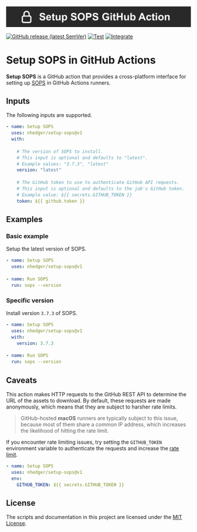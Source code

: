 ![Banner](.github/banner.svg)

[![GitHub release (latest SemVer)](https://img.shields.io/github/v/release/nhedger/setup-sops?label=latest&logo=github)](https://github.com/marketplace/actions/setup-sops)
[![Test](https://github.com/nhedger/setup-sops/actions/workflows/test.yaml/badge.svg)](https://github.com/nhedger/setup-sops/actions/workflows/test.yaml)
[![Integrate](https://github.com/nhedger/setup-sops/actions/workflows/integrate.yaml/badge.svg)](https://github.com/nhedger/setup-sops/actions/workflows/integrate.yaml)

# Setup SOPS in GitHub Actions

**Setup SOPS** is a GitHub action that provides a cross-platform interface
for setting up [SOPS](https://github.com/mozilla/sops) in GitHub
Actions runners.

## Inputs

The following inputs are supported.

```yaml
- name: Setup SOPS
  uses: nhedger/setup-sops@v1
  with:

    # The version of SOPS to install.
    # This input is optional and defaults to "latest".
    # Example values: "3.7.3", "latest"
    version: "latest"

    # The GitHub token to use to authenticate GitHub API requests.
    # This input is optional and defaults to the job's GitHub token.
    # Example value: ${{ secrets.GITHUB_TOKEN }}
    token: ${{ github.token }}
```

## Examples

### Basic example

Setup the latest version of SOPS.

```yaml
- name: Setup SOPS
  uses: nhedger/setup-sops@v1

- name: Run SOPS
  run: sops --version
```

### Specific version

Install version `3.7.3` of SOPS.

```yaml
- name: Setup SOPS
  uses: nhedger/setup-sops@v1
  with:
    version: 3.7.3

- name: Run SOPS
  run: sops --version
```

## Caveats

This action makes HTTP requests to the GitHub REST API to determine the URL of
the assets to download. By default, these requests are made anonymously,
which means that they are subject to harsher rate limits.

> GitHub-hosted **macOS** runners are typically subject to this issue, because
> most of them share a common IP address, which increases the likelihood of
> hitting the rate limit.

If you encounter rate limiting issues, try setting the `GITHUB_TOKEN`
environment variable to authenticate the requests and increase the
[rate limit][rate-limit].

[rate-limit]: https://docs.github.com/en/actions/learn-github-actions/usage-limits-billing-and-administration#usage-limits

```yaml
- name: Setup SOPS
  uses: nhedger/setup-sops@v1
  env:
    GITHUB_TOKEN: ${{ secrets.GITHUB_TOKEN }}
```

## License

The scripts and documentation in this project are licensed under
the [MIT License](LICENSE.md).
